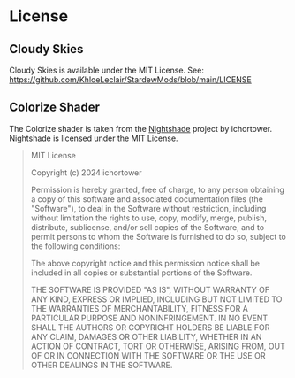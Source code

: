 # License

## Cloudy Skies

Cloudy Skies is available under the MIT License. See:
https://github.com/KhloeLeclair/StardewMods/blob/main/LICENSE


## Colorize Shader

The Colorize shader is taken from the [Nightshade](https://github.com/ichortower/Nightshade)
project by ichortower. Nightshade is licensed under the MIT License.

> MIT License
> 
> Copyright (c) 2024 ichortower
> 
> Permission is hereby granted, free of charge, to any person obtaining a copy
> of this software and associated documentation files (the "Software"), to deal
> in the Software without restriction, including without limitation the rights
> to use, copy, modify, merge, publish, distribute, sublicense, and/or sell
> copies of the Software, and to permit persons to whom the Software is
> furnished to do so, subject to the following conditions:
> 
> The above copyright notice and this permission notice shall be included in all
> copies or substantial portions of the Software.
> 
> THE SOFTWARE IS PROVIDED "AS IS", WITHOUT WARRANTY OF ANY KIND, EXPRESS OR
> IMPLIED, INCLUDING BUT NOT LIMITED TO THE WARRANTIES OF MERCHANTABILITY,
> FITNESS FOR A PARTICULAR PURPOSE AND NONINFRINGEMENT. IN NO EVENT SHALL THE
> AUTHORS OR COPYRIGHT HOLDERS BE LIABLE FOR ANY CLAIM, DAMAGES OR OTHER
> LIABILITY, WHETHER IN AN ACTION OF CONTRACT, TORT OR OTHERWISE, ARISING FROM,
> OUT OF OR IN CONNECTION WITH THE SOFTWARE OR THE USE OR OTHER DEALINGS IN THE
> SOFTWARE.
